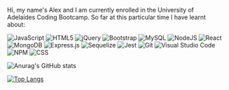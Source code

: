 Hi, my name's Alex and I am currently enrolled in the University of Adelaides Coding Bootcamp. So far at this particular time I have learnt about: <br> 

![JavaScript](https://img.shields.io/badge/javascript-%23323330.svg?style=for-the-badge&logo=javascript&logoColor=%23F7DF1E) ![HTML5](https://img.shields.io/badge/html5-%23E34F26.svg?style=for-the-badge&logo=html5&logoColor=white) ![jQuery](https://img.shields.io/badge/jquery-%230769AD.svg?style=for-the-badge&logo=jquery&logoColor=white) ![Bootstrap](https://img.shields.io/badge/bootstrap-%23563D7C.svg?style=for-the-badge&logo=bootstrap&logoColor=white) ![MySQL](https://img.shields.io/badge/mysql-%2300f.svg?style=for-the-badge&logo=mysql&logoColor=white) ![NodeJS](https://img.shields.io/badge/node.js-6DA55F?style=for-the-badge&logo=node.js&logoColor=white) ![React](https://img.shields.io/badge/react-%2320232a.svg?style=for-the-badge&logo=react&logoColor=%2361DAFB) ![MongoDB](https://img.shields.io/badge/MongoDB-%234ea94b.svg?style=for-the-badge&logo=mongodb&logoColor=white) ![Express.js](https://img.shields.io/badge/express.js-%23404d59.svg?style=for-the-badge&logo=express&logoColor=%2361DAFB) ![Sequelize](https://img.shields.io/badge/Sequelize-52B0E7?style=for-the-badge&logo=Sequelize&logoColor=white) ![Jest](https://img.shields.io/badge/-jest-%23C21325?style=for-the-badge&logo=jest&logoColor=white) ![Git](https://img.shields.io/badge/git-%23F05033.svg?style=for-the-badge&logo=git&logoColor=white) ![Visual Studio Code](https://img.shields.io/badge/Visual%20Studio%20Code-0078d7.svg?style=for-the-badge&logo=visual-studio-code&logoColor=white) ![NPM](https://img.shields.io/badge/npm-CB3837?style=for-the-badge&logo=npm&logoColor=white) ![CSS](https://img.shields.io/badge/CSS-239120?&style=for-the-badge&logo=css3&logoColor=white)

![Anurag's GitHub stats](https://github-readme-stats.vercel.app/api?username=AlexGroat&show_icons=true&theme=radical)

[![Top Langs](https://github-readme-stats.vercel.app/api/top-langs/?username=AlexGroat&layout=compact)](https://github.com/anuraghazra/github-readme-stats)






<!---
AlexGroat/AlexGroat is a ✨ special ✨ repository because its `README.md` (this file) appears on your GitHub profile.
You can click the Preview link to take a look at your changes.
--->
